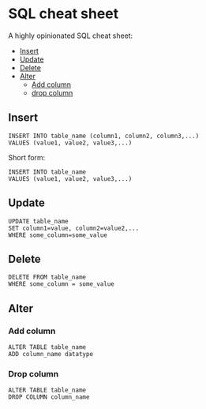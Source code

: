 # SQL cheat sheet

A highly opinionated SQL cheat sheet:

* [Insert](#insert)
* [Update](#update)
* [Delete](#delete)
* [Alter](#alter)
  * [Add column](#add-column)
  * [drop column](#drop-column)

## Insert

    INSERT INTO table_name (column1, column2, column3,...)
    VALUES (value1, value2, value3,...)

Short form:

    INSERT INTO table_name
    VALUES (value1, value2, value3,...)

## Update

    UPDATE table_name
    SET column1=value, column2=value2,...
    WHERE some_column=some_value

## Delete

    DELETE FROM table_name
    WHERE some_column = some_value

## Alter

### Add column

    ALTER TABLE table_name
    ADD column_name datatype

### Drop column

    ALTER TABLE table_name
    DROP COLUMN column_name
